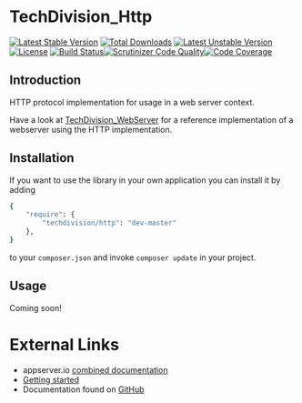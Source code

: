 # TechDivision_Http

[![Latest Stable Version](https://poser.pugx.org/techdivision/http/v/stable.png)](https://packagist.org/packages/techdivision/http) [![Total Downloads](https://poser.pugx.org/techdivision/http/downloads.png)](https://packagist.org/packages/techdivision/http) [![Latest Unstable Version](https://poser.pugx.org/techdivision/http/v/unstable.png)](https://packagist.org/packages/techdivision/http) [![License](https://poser.pugx.org/techdivision/http/license.png)](https://packagist.org/packages/techdivision/http) [![Build Status](https://travis-ci.org/techdivision/TechDivision_Http.png)](https://travis-ci.org/techdivision/TechDivision_Http)[![Scrutinizer Code Quality](https://scrutinizer-ci.com/g/techdivision/TechDivision_Http/badges/quality-score.png?b=master)](https://scrutinizer-ci.com/g/techdivision/TechDivision_Http/?branch=master)[![Code Coverage](https://scrutinizer-ci.com/g/techdivision/TechDivision_Http/badges/coverage.png?b=master)](https://scrutinizer-ci.com/g/techdivision/TechDivision_Http/?branch=master)

## Introduction

HTTP protocol implementation for usage in a web server context.

Have a look at [TechDivision_WebServer](<https://github.com/techdivision/TechDivision_WebServer>) for a reference implementation of a webserver using the HTTP implementation.

## Installation

If you want to use the library in your own application you can install it by adding

```sh
{
    "require": {
        "techdivision/http": "dev-master"
    },
}
```

to your ```composer.json``` and invoke ```composer update``` in your project.

## Usage

Coming soon!

# External Links

* appserver.io [combined documentation](http://docs.appserver.io)
* [Getting started](https://github.com/techdivision/TechDivision_AppserverDocumentation/tree/master/docs/getting-started)
* Documentation found on [GitHub](https://github.com/techdivision/TechDivision_AppserverDocumentation)